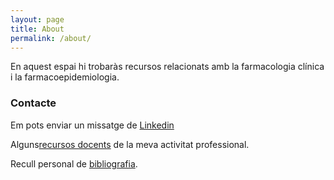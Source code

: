 ```yaml
---
layout: page
title: About
permalink: /about/
---
```


En aquest espai hi trobaràs recursos relacionats amb la farmacologia clínica i la farmacoepidemiologia. 

### Contacte 

Em pots enviar un missatge de [Linkedin](https://www.linkedin.com/in/jepcastel)

Alguns[recursos docents](https://slides.com/jepcastel/decks/farmacologia) de la meva activitat professional.

Recull personal de [bibliografia](https://www.bibsonomy.org/user/jepcastel).


